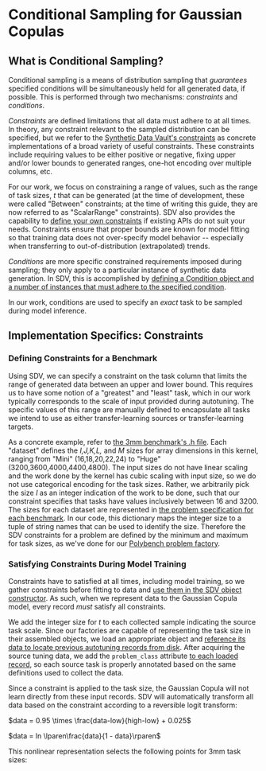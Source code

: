 # Conditional Sampling for Gaussian Copulas

## What is Conditional Sampling?

Conditional sampling is a means of distribution sampling that _guarantees_ specified conditions will be simultaneously held for all generated data, if possible.
This is performed through two mechanisms: _constraints_ and _conditions_.

_Constraints_ are defined limitations that all data must adhere to at all times.
In theory, any constraint relevant to the sampled distribution can be specified, but we refer to the [Synthetic Data Vault's constraints](https://docs.sdv.dev/sdv/reference/constraint-logic/predefined-constraint-classes) as concrete implementations of a broad variety of useful constraints.
These constraints include requiring values to be either positive or negative, fixing upper and/or lower bounds to generated ranges, one-hot encoding over multiple columns, etc.

For our work, we focus on constraining a range of values, such as the range of task sizes, _t_ that can be generated (at the time of development, these were called "Between" constraints; at the time of writing this guide, they are now referred to as "ScalarRange" constraints).
SDV also provides the capability to [define your own constraints](https://docs.sdv.dev/sdv/reference/constraint-logic/custom-logic) if existing APIs do not suit your needs.
Constraints ensure that proper bounds are known for model fitting so that training data does not over-specify model behavior -- especially when transferring to out-of-distribution (extrapolated) trends.

_Conditions_ are more specific constrained requirements imposed during sampling; they only apply to a particular instance of synthetic data generation.
In SDV, this is accomplished by [defining a Condition object and a number of instances that must adhere to the specified condition](https://docs.sdv.dev/sdv/single-table-data/sampling#simulate-scenarios).

In our work, conditions are used to specify an _exact_ task to be sampled during model inference.

## Implementation Specifics: Constraints

### Defining Constraints for a Benchmark

Using SDV, we can specify a constraint on the task column that limits the range of generated data between an upper and lower bound.
This requires us to have some notion of a "greatest" and "least" task, which in our work typically corresponds to the scale of input provided during autotuning.
The specific values of this range are manually defined to encapsulate all tasks we intend to use as either transfer-learning sources or transfer-learning targets.

As a concrete example, refer to [the 3mm benchmark's .h file](benchmark/_3mm_exp/3mm.h).
Each "dataset" defines the _I,J,K,L,_ and _M_ sizes for array dimensions in this kernel, ranging from "Mini" (16,18,20,22,24) to "Huge" (3200,3600,4000,4400,4800).
The input sizes do not have linear scaling and the work done by the kernel has cubic scaling with input size, so we do not use categorical encoding for the task sizes.
Rather, we arbitrarily pick the size _I_ as an integer indication of the work to be done, such that our constraint specifies that tasks have values inclusively between 16 and 3200.
The sizes for each dataset are represented in [the problem specification for each benchmark](https://github.com/tlranda/ytopt/blob/08c81ba62b5c2209ef6f30b6a772d1053f234463/ytopt/benchmark/_3mm_exp/problem.py#L59).
In our code, this dictionary maps the integer size to a tuple of string names that can be used to identify the size.
Therefore the SDV constraints for a problem are defined by the minimum and maximum for task sizes, as we've done for our [Polybench problem factory](https://github.com/tlranda/ytopt/blob/08c81ba62b5c2209ef6f30b6a772d1053f234463/ytopt/benchmark/base_problem.py#L315).

### Satisfying Constraints During Model Training

Constraints have to satisfied at all times, including model training, so we gather constraints before fitting to data and [use them in the SDV object constructor](https://github.com/tlranda/ytopt/blob/08c81ba62b5c2209ef6f30b6a772d1053f234463/ytopt/benchmark/base_online_tl.py#L304).
As such, when we represent data to the Gaussian Copula model, every record _must_ satisfy all constraints.

We add the integer size for _t_ to each collected sample indicating the source task scale.
Since our factories are capable of representing the task size in their assembled objects, we load an appropriate object and [reference its data to locate previous autotuning records from disk](https://github.com/tlranda/ytopt/blob/08c81ba62b5c2209ef6f30b6a772d1053f234463/ytopt/benchmark/base_online_tl.py#L538).
After acquiring the source tuning data, we add the `problem_class` attribute [to each loaded record](https://github.com/tlranda/ytopt/blob/08c81ba62b5c2209ef6f30b6a772d1053f234463/ytopt/benchmark/base_online_tl.py#L574), so each source task is properly annotated based on the same definitions used to collect the data.

Since a constraint is applied to the task size, the Gaussian Copula will not learn directly from these input records.
SDV will automatically transform all data based on the constraint according to a reversible logit transform:

$data = 0.95 \times \frac{data-low}{high-low} + 0.025$

$data = ln \lparen\frac{data}{1 - data}\rparen$

This nonlinear representation selects the following points for 3mm task sizes:
